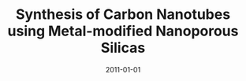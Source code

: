 ---
title: "Synthesis of Carbon Nanotubes using Metal-modified Nanoporous Silicas"
collection: publications
permalink: /publication/2011-01-01-Synthesis-of-Carbon-Nanotubes-using-Metal-modified-Nanoporous-Silicas
date: 2011-01-01
venue: 'Carbon Nanotubes-Growth and Applications'
url: 'https://www.intechopen.com/chapters/17065'
citation: ' Pezhman Zarabadi-Poor,  Alireza Badiei, &quot;Synthesis of Carbon Nanotubes using Metal-modified Nanoporous Silicas.&quot; Carbon Nanotubes-Growth and Applications, 2011.'
---